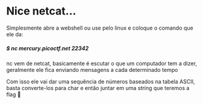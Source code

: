# Nice netcat...

Simplesmente abre a webshell ou use pelo linux e coloque o comando que ele da:

##### $ nc mercury.picoctf.net 22342

nc vem de netcat, basicamente é escutar o que um computador tem a dizer, geralmente ele fica enviando mensagens a cada determinado tempo

Com isso ele vai dar uma sequência de números baseados na tabela ASCII, basta converte-los para char e então juntar em uma string que teremos a flag 🐧